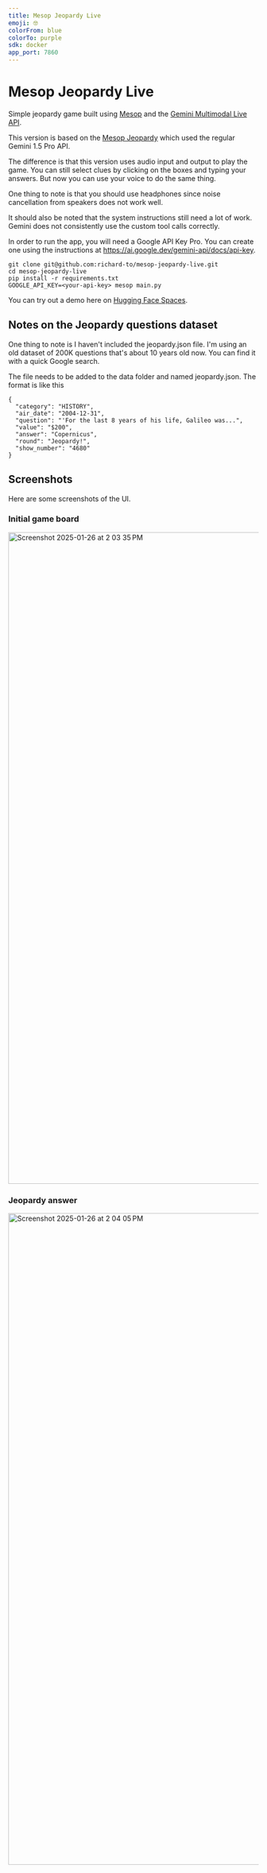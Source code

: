 ```yaml
---
title: Mesop Jeopardy Live
emoji: 🤓
colorFrom: blue
colorTo: purple
sdk: docker
app_port: 7860
---
```


# Mesop Jeopardy Live

Simple jeopardy game built using [Mesop](https://google.github.io/mesop/) and the
[Gemini Multimodal Live API](https://ai.google.dev/api/multimodal-live).

This version is based on the [Mesop Jeopardy](https://github.com/richard-to/mesop-jeopardy)
which used the regular Gemini 1.5 Pro API.

The difference is that this version uses audio input and output to play the game. You
can still select clues by clicking on the boxes and typing your answers. But now you can
use your voice to do the same thing.

One thing to note is that you should use headphones since noise cancellation from
speakers does not work well.

It should also be noted that the system instructions still need a lot of work. Gemini
does not consistently use the custom tool calls correctly.

In order to run the app, you will need a Google API Key Pro. You can create
one using the instructions at https://ai.google.dev/gemini-api/docs/api-key.

```
git clone git@github.com:richard-to/mesop-jeopardy-live.git
cd mesop-jeopardy-live
pip install -r requirements.txt
GOOGLE_API_KEY=<your-api-key> mesop main.py
```

You can try out a demo here on [Hugging Face Spaces](https://huggingface.co/spaces/richard-to/mesop-jeopardy-live).

## Notes on the Jeopardy questions dataset

One thing to note is I haven't included the jeopardy.json file. I'm using an old dataset
of 200K questions that's about 10 years old now. You can find it with a quick Google
search.

The file needs to be added to the data folder and named jeopardy.json. The format is
like this

```
{
  "category": "HISTORY",
  "air_date": "2004-12-31",
  "question": "'For the last 8 years of his life, Galileo was...",
  "value": "$200",
  "answer": "Copernicus",
  "round": "Jeopardy!",
  "show_number": "4680"
}
```

## Screenshots

Here are some screenshots of the UI.

### Initial game board

<img width="1312" alt="Screenshot 2025-01-26 at 2 03 35 PM" src="https://github.com/user-attachments/assets/329b07c9-7695-4e7a-92be-54f5f6948be2" />

### Jeopardy answer

<img width="1312" alt="Screenshot 2025-01-26 at 2 04 05 PM" src="https://github.com/user-attachments/assets/97d704e1-6df6-4a05-8a77-8e91363295fa" />

